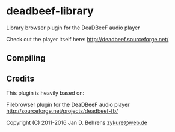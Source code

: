 # deadbeef-library

Library browser plugin for the DeaDBeeF audio player

Check out the player itself here:
    http://deadbeef.sourceforge.net/


## Compiling

## Credits

This plugin is heavily based on:

Filebrowser plugin for the DeaDBeeF audio player
http://sourceforge.net/projects/deadbeef-fb/

Copyright (C) 2011-2016 Jan D. Behrens <zykure@web.de>